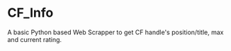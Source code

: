 # CF_Info
A basic Python based Web Scrapper to get CF handle's position/title, max and current rating. 
